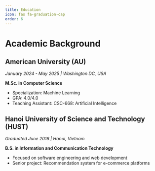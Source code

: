 ```yaml
---
title: Education
icon: fas fa-graduation-cap
order: 6
---
```


# Academic Background

## American University (AU)
*January 2024 - May 2025 | Washington DC, USA*

**M.Sc. in Computer Science**
- Specialization: Machine Learning
- GPA: 4.0/4.0
- Teaching Assistant: CSC-668: Artificial Intelligence

## Hanoi University of Science and Technology (HUST)
*Graduated June 2018 | Hanoi, Vietnam*

**B.S. in Information and Communication Technology**
- Focused on software engineering and web development
- Senior project: Recommendation system for e-commerce platforms